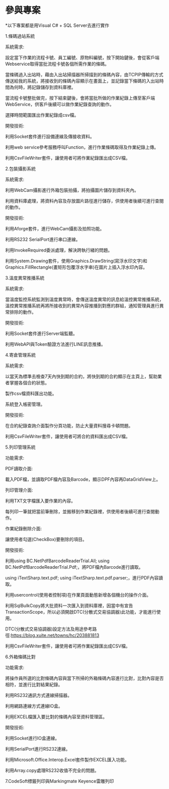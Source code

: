 # 參與專案

*以下專案都是用Visual C# + SQL Server去進行實作

1.條碼過站系統

系統需求:

設定當下作業的流程卡號、員工編號、原物料編號，按下開始鍵後，會從客戶端Webservice取得當批流程卡號各個所需作業的條碼。

當條碼過入出站時，藉由入出站掃描器所掃描到的條碼內容，由TCPIP傳輸的方式傳送給我的系統，將接收到的條碼內容顯示在畫面上，並記錄當下條碼的入出站時間為何時，將記錄儲存到資料庫裡。

當流程卡號整批做完，按下結束鍵後，會將當批所做的作業紀錄上傳至客戶端WebService，供客戶後續可以做作業紀錄查詢的動作。

選擇時間範圍匯出作業紀錄成csv檔。

開發技術:

利用Socket套件進行設備連線及傳接收資料。

利用web service參考服務呼叫Function，進行作業條碼取得及作業紀錄上傳。

利用CsvFileWriter套件，讓使用者可將作業紀錄匯出成CSV檔。

2.包裝攝影系統

系統需求:

利用WebCam攝影進行外箱包裝拍攝，將拍攝圖片儲存到資料夾內。

利用資料庫處理，將資料內容及存放圖片路徑進行儲存，供使用者後續可進行查閱的動作。

開發技術:

利用Aforge套件，進行WebCam攝影及拍照功能。

利用RS232 SerialPort進行串口連線。

利用InvokeRequired委派處理，解決跨執行緒的問題。

利用System.Drawing套件，使用Graphics.DrawString(寫浮水印文字)和Graphics.FillRectangle(畫矩形包覆浮水字串)在圖片上插入浮水印內容。

3.溫度異常推播系統

系統需求:

當溫度監控系統監測到溫度異常時，會傳送溫度異常的訊息給溫控異常推播系統，溫控異常推播系統再將所接收到的異常內容推播到對應的群組，通知管理員進行異常排除的動作。

開發技術:

利用Socket套件進行Server端監聽。

利用WebAPI與Token驗證方法進行LINE訊息推播。

4.寄倉管理系統

系統需求:

以當天為標準去檢查7天內快到期的合約，將快到期的合約顯示在主頁上，幫助業者掌握各個合約狀態。

製作csv檔資料匯出功能。

系統登入帳密管理。

開發技術:

在合約紀錄查詢介面製作分頁功能，防止大量資料搜尋卡頓問題。

利用CsvFileWriter套件，讓使用者可將合約資料匯出成CSV檔。

5.列印管理系統

功能需求:

PDF讀取介面:

載入PDF檔，並讀取PDF檔內容及Barcode，顯示DPF內容再DataGridView上。

列印管理介面:

利用TXT文字檔匯入要作業的內容。

每列印一筆就把當前筆刪除，並搬移到作業紀錄裡，供使用者後續可進行查閱動作。

作業紀錄刪除介面:

讓使用者勾選(CheckBox)要刪除的項目。

開發技術:

利用using BC.NetPdfBarcodeReaderTrial.All; using BC.NetPdfBarcodeReaderTrial.Pdf;，將PDF檔內Barcode進行讀取。

using iTextSharp.text.pdf; using iTextSharp.text.pdf.parser;，進行PDF內容讀取。

利用usercontrol(使用者控制項)在作業頁面動態新增各個機台的操作介面。

利用SqlBulkCopy將大批資料一次匯入到資料庫裡，因當中有宣告TransactionScope，所以必須開啟DTC(分散式交易協調器)此功能，才能進行使用。

DTC(分散式交易協調器)設定方法及用途參考路徑:https://blog.xuite.net/towns/hc/203881813

利用CsvFileWriter套件，讓使用者可將作業紀錄匯出成CSV檔。

6.外箱條碼比對

功能需求:

將操作員所選的比對條碼內容與當下所掃的外箱條碼內容進行比對，比對內容是否相符，並進行比對結果紀錄。

利用RS232通訊方式連線掃描器。

利用網路連線方式連線IO盒。

利用EXCEL檔匯入要比對的條碼內容至資料管理區。

開發技術:

利用Socket進行IO盒連線。

利用SerialPort進行RS232連線。

利用Microsoft.Office.Interop.Excel套件製作EXCEL匯入功能。

利用Array.copy處理RS232收值不完全的問題。

7.CodeSoft標籤列印與Markingmate Keyence雷雕列印


